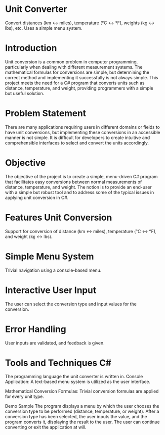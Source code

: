 # Unit Converter
Convert distances (km ↔ miles), temperature (°C ↔ °F), weights (kg ↔ lbs), etc. Uses a simple menu system.

# Introduction 
Unit conversion is a common problem in computer programming, particularly when dealing with different measurement systems. The mathematical formulas for conversions are simple, but determining the correct method and implementing it successfully is not always simple. This project meets the need for a C# program that converts units such as distance, temperature, and weight, providing programmers with a simple but useful solution.

# Problem Statement
There are many applications requiring users in different domains or fields to have unit conversions, but implementing these conversions in an accessible manner is not simple. It is difficult for developers to create intuitive and comprehensible interfaces to select and convert the units accordingly.

# Objective 
The objective of the project is to create a simple, menu-driven C# program that facilitates easy conversions between normal measurements of distance, temperature, and weight. The notion is to provide an end-user with a simple but robust tool and to address some of the typical issues in applying unit conversion in C#.

# Features Unit Conversion
Support for conversion of distance (km ↔ miles), temperature (°C ↔ °F), and weight (kg ↔ lbs).

# Simple Menu System
Trivial navigation using a console-based menu.

# Interactive User Input
The user can select the conversion type and input values for the conversion.

# Error Handling
User inputs are validated, and feedback is given.

# Tools and Techniques C#
The programming language the unit converter is written in.
Console Application: A text-based menu system is utilized as the user interface.

Mathematical Conversion Formulas: Trivial conversion formulas are applied for every unit type.

Demo Sample The program displays a menu by which the user chooses the conversion type to be performed (distance, temperature, or weight). After a conversion type has been selected, the user inputs the value, and the program converts it, displaying the result to the user. The user can continue converting or exit the application at will.
